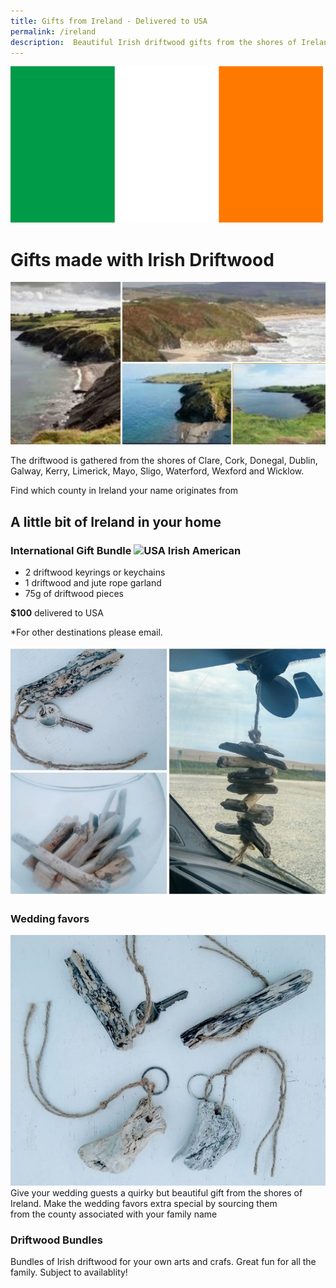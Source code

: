 ```yaml
---
title: Gifts from Ireland - Delivered to USA
permalink: /ireland
description:  Beautiful Irish driftwood gifts from the shores of Ireland
---
```

<IMG alt='Driftwood Art, Crafts and Gifts from Ireland' SRC='/ireland-flag-small.jpg' class='flag-header' />


# Gifts made with Irish Driftwood 

![Coastline of Ireland](/assets/images/ireland1.jpg)

The driftwood is gathered from the shores of
 Clare, Cork, Donegal, Dublin, Galway, 
Kerry, Limerick, Mayo, Sligo, Waterford,
 Wexford and Wicklow.

Find which county in Ireland your name originates from

## A little bit of Ireland in your home

### International Gift Bundle <img src="/flag-usa-small.jpg" title="USA Irish American" class="flag-icon" />

- 2 driftwood keyrings or keychains
- 1 driftwood and jute rope garland 
- 75g of driftwood pieces

__$100__ delivered to USA

*For other destinations please email.

![Irish gifts](/assets/images/bundle-680.jpg)


### Wedding favors
![Iish Wedding Favor Gift from Ireland](/assets/images/keyring2-680.jpg)
Give your wedding guests a quirky but beautiful 
gift from the shores of Ireland. 
Make the wedding favors extra special by sourcing them  
from the county associated with your family name


### Driftwood Bundles 
Bundles of Irish driftwood for your own arts and crafs. Great fun for all the family. Subject to availablity!

